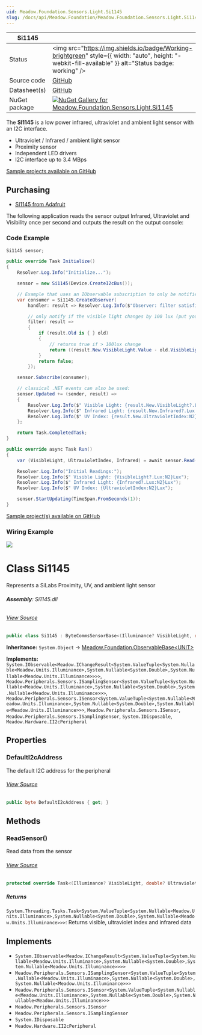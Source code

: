 ```yaml
---
uid: Meadow.Foundation.Sensors.Light.Si1145
slug: /docs/api/Meadow.Foundation/Meadow.Foundation.Sensors.Light.Si1145
---
```


| Si1145 | |
|--------|--------|
| Status | <img src="https://img.shields.io/badge/Working-brightgreen" style={{ width: "auto", height: "-webkit-fill-available" }} alt="Status badge: working" /> |
| Source code | [GitHub](https://github.com/WildernessLabs/Meadow.Foundation/tree/main/Source/Meadow.Foundation.Peripherals/Sensors.Light.Si1145) |
| Datasheet(s) | [GitHub](https://github.com/WildernessLabs/Meadow.Foundation/tree/main/Source/Meadow.Foundation.Peripherals/Sensors.Light.Si1145/Datasheet) |
| NuGet package | <a href="https://www.nuget.org/packages/Meadow.Foundation.Sensors.Light.Si1145/" target="_blank"><img src="https://img.shields.io/nuget/v/Meadow.Foundation.Sensors.Light.Si1145.svg?label=Meadow.Foundation.Sensors.Light.Si1145" alt="NuGet Gallery for Meadow.Foundation.Sensors.Light.Si1145" /></a> |

The **SI1145** is a low power infrared, ultraviolet and ambient light sensor with an I2C interface.

* Ultraviolet / Infrared / ambient light sensor
* Proximity sensor
* Independent LED drivers
* I2C interface up to 3.4 MBps

[Sample projects available on GitHub](https://github.com/WildernessLabs/Meadow.Foundation/tree/main/Source/Meadow.Foundation.Peripherals/Sensors.Light.Si1145/Samples/) 

## Purchasing

* [SI1145 from Adafruit](https://www.adafruit.com/product/1777)

The following application reads the sensor output Infrared, Ultraviolet and Visibility once per second and outputs the result on the output console:

### Code Example

```csharp
Si1145 sensor;

public override Task Initialize()
{
    Resolver.Log.Info("Initialize...");

    sensor = new Si1145(Device.CreateI2cBus());

    // Example that uses an IObservable subscription to only be notified when the filter is satisfied
    var consumer = Si1145.CreateObserver(
        handler: result => Resolver.Log.Info($"Observer: filter satisfied: {result.New.VisibleLight?.Lux:N2}Lux, old: {result.Old?.VisibleLight?.Lux:N2}Lux"),

        // only notify if the visible light changes by 100 lux (put your hand over the sensor to trigger)
        filter: result =>
        {
            if (result.Old is { } old)
            {
                // returns true if > 100lux change
                return ((result.New.VisibleLight.Value - old.VisibleLight.Value).Abs().Lux > 100);
            }
            return false;
        });

    sensor.Subscribe(consumer);

    // classical .NET events can also be used:
    sensor.Updated += (sender, result) =>
    {
        Resolver.Log.Info($" Visible Light: {result.New.VisibleLight?.Lux:N2}Lux");
        Resolver.Log.Info($" Infrared Light: {result.New.Infrared?.Lux:N2}Lux");
        Resolver.Log.Info($" UV Index: {result.New.UltravioletIndex:N2}Lux");
    };

    return Task.CompletedTask;
}

public override async Task Run()
{
    var (VisibleLight, UltravioletIndex, Infrared) = await sensor.Read();

    Resolver.Log.Info("Initial Readings:");
    Resolver.Log.Info($" Visible Light: {VisibleLight?.Lux:N2}Lux");
    Resolver.Log.Info($" Infrared Light: {Infrared?.Lux:N2}Lux");
    Resolver.Log.Info($" UV Index: {UltravioletIndex:N2}Lux");

    sensor.StartUpdating(TimeSpan.FromSeconds(1));
}

```

[Sample project(s) available on GitHub](https://github.com/WildernessLabs/Meadow.Foundation/tree/main/Source/Meadow.Foundation.Peripherals/Sensors.Light.Si1145/Samples/Si1145_Sample)

### Wiring Example

<img src="/API_Assets/Meadow.Foundation.Sensors.Light.SI1145/SI1145_Fritzing.svg" />





# Class Si1145
Represents a SiLabs Proximity, UV, and ambient light sensor

###### **Assembly**: Si1145.dll
###### [View Source](https://github.com/WildernessLabs/Meadow.Foundation/blob/main/Source/Meadow.Foundation.Peripherals/Sensors.Light.Si1145/Driver/Si1145.Registers.cs#L3)
```csharp title="Declaration"
public class Si1145 : ByteCommsSensorBase<(Illuminance? VisibleLight, double? UltravioletIndex, Illuminance? Infrared)>, IObservable<IChangeResult<(Illuminance? VisibleLight, double? UltravioletIndex, Illuminance? Infrared)>>, ISamplingSensor<(Illuminance? VisibleLight, double? UltravioletIndex, Illuminance? Infrared)>, ISensor<(Illuminance? VisibleLight, double? UltravioletIndex, Illuminance? Infrared)>, ISensor, ISamplingSensor, IDisposable, II2cPeripheral
```
**Inheritance:** `System.Object` -> [Meadow.Foundation.ObservableBase&lt;UNIT&gt;](../ByteCommsSensorBase`UNIT`)

**Implements:**  
`System.IObservable<Meadow.IChangeResult<System.ValueTuple<System.Nullable<Meadow.Units.Illuminance>,System.Nullable<System.Double>,System.Nullable<Meadow.Units.Illuminance>>>>`, `Meadow.Peripherals.Sensors.ISamplingSensor<System.ValueTuple<System.Nullable<Meadow.Units.Illuminance>,System.Nullable<System.Double>,System.Nullable<Meadow.Units.Illuminance>>>`, `Meadow.Peripherals.Sensors.ISensor<System.ValueTuple<System.Nullable<Meadow.Units.Illuminance>,System.Nullable<System.Double>,System.Nullable<Meadow.Units.Illuminance>>>`, `Meadow.Peripherals.Sensors.ISensor`, `Meadow.Peripherals.Sensors.ISamplingSensor`, `System.IDisposable`, `Meadow.Hardware.II2cPeripheral`

## Properties
### DefaultI2cAddress
The default I2C address for the peripheral
###### [View Source](https://github.com/WildernessLabs/Meadow.Foundation/blob/main/Source/Meadow.Foundation.Peripherals/Sensors.Light.Si1145/Driver/Si1145.cs#L19)
```csharp title="Declaration"
public byte DefaultI2cAddress { get; }
```
## Methods
### ReadSensor()
Read data from the sensor
###### [View Source](https://github.com/WildernessLabs/Meadow.Foundation/blob/main/Source/Meadow.Foundation.Peripherals/Sensors.Light.Si1145/Driver/Si1145.cs#L38)
```csharp title="Declaration"
protected override Task<(Illuminance? VisibleLight, double? UltravioletIndex, Illuminance? Infrared)> ReadSensor()
```

##### Returns

`System.Threading.Tasks.Task<System.ValueTuple<System.Nullable<Meadow.Units.Illuminance>,System.Nullable<System.Double>,System.Nullable<Meadow.Units.Illuminance>>>`: Returns visible, ultraviolet index and infrared data
## Implements

* `System.IObservable<Meadow.IChangeResult<System.ValueTuple<System.Nullable<Meadow.Units.Illuminance>,System.Nullable<System.Double>,System.Nullable<Meadow.Units.Illuminance>>>>`
* `Meadow.Peripherals.Sensors.ISamplingSensor<System.ValueTuple<System.Nullable<Meadow.Units.Illuminance>,System.Nullable<System.Double>,System.Nullable<Meadow.Units.Illuminance>>>`
* `Meadow.Peripherals.Sensors.ISensor<System.ValueTuple<System.Nullable<Meadow.Units.Illuminance>,System.Nullable<System.Double>,System.Nullable<Meadow.Units.Illuminance>>>`
* `Meadow.Peripherals.Sensors.ISensor`
* `Meadow.Peripherals.Sensors.ISamplingSensor`
* `System.IDisposable`
* `Meadow.Hardware.II2cPeripheral`

